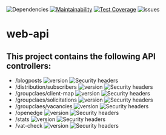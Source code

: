![Dependencies](https://img.shields.io/librariesio/github/groupclaes/web-api) [![Maintainability](https://api.codeclimate.com/v1/badges/3273aad1648b7915dc87/maintainability)](https://codeclimate.com/github/groupclaes/web-api/maintainability) [![Test Coverage](https://api.codeclimate.com/v1/badges/3273aad1648b7915dc87/test_coverage)](https://codeclimate.com/github/groupclaes/web-api/test_coverage) ![issues](https://img.shields.io/github/issues-raw/groupclaes/web-api) 

# web-api

## This project contains the following API controllers:
- /blogposts  ![version](https://img.shields.io/badge/version-1.0.1-success) ![Security headers](https://img.shields.io/security-headers?url=https%3A%2F%2Fapi.groupclaes.be%2Fv1%2Fblogposts)
- /distribution/subscribers  ![version](https://img.shields.io/badge/version-1.0.0-success) ![Security headers](https://img.shields.io/security-headers?url=https%3A%2F%2Fapi.groupclaes.be%2Fv1%2Fdistribution%2Fsubscribers)
- /groupclaes/client-map  ![version](https://img.shields.io/badge/version-1.0.0-success) ![Security headers](https://img.shields.io/security-headers?url=https%3A%2F%2Fapi.groupclaes.be%2Fv1%2Fgroupclaes%2Fclient-map)
- /groupclaes/solicitations  ![version](https://img.shields.io/badge/version-1.0.0-success) ![Security headers](https://img.shields.io/security-headers?url=https%3A%2F%2Fapi.groupclaes.be%2Fv1%2Fgroupclaes%2Fsolicitations)
- /groupclaes/vacancies  ![version](https://img.shields.io/badge/version-1.0.0-success) ![Security headers](https://img.shields.io/security-headers?url=https%3A%2F%2Fapi.groupclaes.be%2Fv1%2Fgroupclaes%2Fvacancies)
- /openedge  ![version](https://img.shields.io/badge/version-1.0.0-success) ![Security headers](https://img.shields.io/security-headers?url=https%3A%2F%2Fapi.groupclaes.be%2Fv1%2Fopenedge)
- /stats  ![version](https://img.shields.io/badge/version-1.0.0-success) ![Security headers](https://img.shields.io/security-headers?url=https%3A%2F%2Fapi.groupclaes.be%2Fv1%2Fstats)
- /vat-check  ![version](https://img.shields.io/badge/version-1.0.0-success) ![Security headers](https://img.shields.io/security-headers?url=https%3A%2F%2Fapi.groupclaes.be%2Fv1%2Fvat-check)
